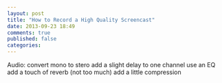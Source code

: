 ```yaml
---
layout: post
title: "How to Record a High Quality Screencast"
date: 2013-09-23 18:49
comments: true
published: false
categories: 
---
```



Audio:
convert mono to stero
add a slight delay to one channel
use an EQ
add a touch of reverb (not too much)
add a little compression
